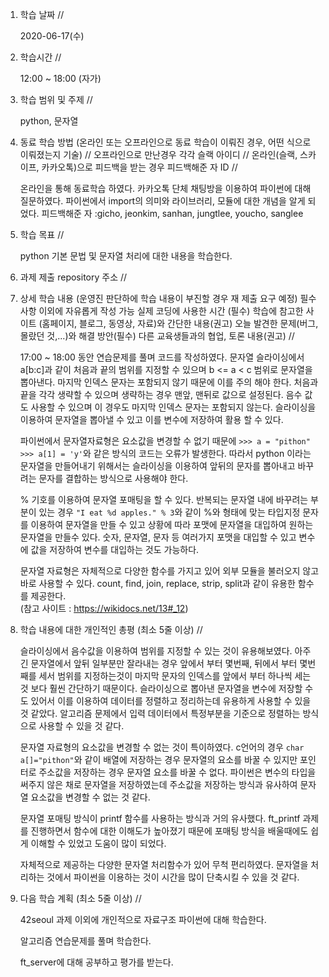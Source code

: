 1. 학습 날짜 // 

    2020-06-17(수)
 
2. 학습시간 // 

    12:00 ~ 18:00 (자가)

3. 학습 범위 및 주제 // 
    
    python, 문자열

4. 동료 학습 방법 (온라인 또는 오프라인으로 동료 학습이 이뤄진 경우, 어떤 식으로 이뤄졌는지 기술) // 오프라인으로 만난경우 각각 슬랙 아이디 // 온라인(슬랙, 스카이프, 카카오톡)으로 피드백을 받는 경우 피드백해준 자 ID // 

    온라인을 통해 동료학습 하였다. 카카오톡 단체 채팅방을 이용하여 파이썬에 대해 질문하였다. 파이썬에서 import의 의미와 라이브러리, 모듈에 대한 개념을 알게 되었다. 피드백해준 자 :gicho, jeonkim, sanhan, jungtlee, youcho, sanglee

5. 학습 목표 //

    python 기본 문법 및 문자열 처리에 대한 내용을 학습한다.
    
6. 과제 제출 repository 주소 // 
    
    
    
7. 상세 학습 내용 (운영진 판단하에 학습 내용이 부진할 경우 재 제출 요구 예정) 필수사항 이외에 자유롭게 작성 가능 실제 코딩에 사용한 시간 (필수) 학습에 참고한 사이트 (홈페이지, 블로그, 동영상, 자료)와 간단한 내용(권고) 오늘 발견한 문제(버그, 몰랐던 것,...)와 해결 방안(필수) 다른 교육생들과의 협업, 토론 내용(권고) //
    
    17:00 ~ 18:00 동안 연습문제를 풀며 코드를 작성하였다.
    문자열 슬라이싱에서 a[b:c]과 같이 처음과 끝의 범위를 지정할 수 있으며 b <= a < c 범위로 문자열을 뽑아낸다. 마지막 인덱스 문자는 포함되지 않기 때문에 이를 주의 해야 한다. 처음과 끝을 각각 생략할 수 있으며 생략하는 경우 맨앞, 맨뒤로 값으로 설정된다. 음수 값도 사용할 수 있으며 이 경우도 마지막 인덱스 문자는 포함되지 않는다. 슬라이싱을 이용하여 문자열을 뽑아낼 수 있고 이를 변수에 저장하여 활용 할 수 있다.
    
    파이썬에서 문자열자료형은 요소값을 변경할 수 없기 때문에 `>>> a = "pithon" >>> a[1] = 'y'`와 같은 방식의 코드는 오류가 발생한다. 따라서 python 이라는 문자열을 만들어내기 위해서는 슬라이싱을 이용하여 앞뒤의 문자를 뽑아내고 바꾸려는 문자를 결합하는 방식으로 사용해야 한다.
    
    % 기호를 이용하여 문자열 포매팅을 할 수 있다. 반복되는 문자열 내에 바꾸려는 부분이 있는 경우 `"I eat %d apples." % 3`와 같이 %와 형태에 맞는 타입지정 문자를 이용하여 문자열을 만들 수 있고 상황에 따라 포맷에 문자열을 대입하여 원하는 문자열을 만들수 있다. 숫자, 문자열, 문자 등 여러가지 포맷을 대입할 수 있고 변수에 값을 저장하여 변수를 대입하는 것도 가능하다.
    
    문자열 자료형은 자체적으로 다양한 함수를 가지고 있어 외부 모듈을 불러오지 않고 바로 사용할 수 있다. count, find, join, replace, strip, split과 같이 유용한 함수를 제공한다.  
    (참고 사이트 : https://wikidocs.net/13#_12)
    
8. 학습 내용에 대한 개인적인 총평 (최소 5줄 이상) //

    슬라이싱에서 음수값을 이용하여 범위를 지정할 수 있는 것이 유용해보였다. 아주 긴 문자열에서 앞뒤 일부분만 잘라내는 경우 앞에서 부터 몇번째, 뒤에서 부터 몇번째를 세서 범위를 지정하는것이 마지막 문자의 인덱스를 앞에서 부터 하나씩 세는 것 보다 훨씬 간단하기 때문이다. 슬라이싱으로 뽑아낸 문자열을 변수에 저장할 수도 있어서 이를 이용하여 데이터를 정렬하고 정리하는데 유용하게 사용할 수 있을 것 같았다. 알고리즘 문제에서 입력 데이터에서 특정부분을 기준으로 정렬하는 방식으로 사용할 수 있을 것 같다.
    
    문자열 자료형의 요소값을 변경할 수 없는 것이 특이하였다. c언어의 경우 `char a[]="pithon"`와 같이 배열에 저장하는 경우 문자열의 요소를 바꿀 수 있지만 포인터로 주소값을 저장하는 경우 문자열 요소를 바꿀 수 없다. 파이썬은 변수의 타입을 써주지 않은 채로 문자열을 저장하였는데 주소값을 저장하는 방식과 유사하여 문자열 요소값을 변경할 수 없는 것 같다.
    
    문자열 포매팅 방식이 printf 함수를 사용하는 방식과 거의 유사했다. ft_printf 과제를 진행하면서 함수에 대한 이해도가 높아졌기 때문에 포매팅 방식을 배울때에도 쉽게 이해할 수 있었고 도움이 많이 되었다.
    
    자체적으로 제공하는 다양한 문자열 처리함수가 있어 무척 편리하였다. 문자열을 처리하는 것에서 파이썬을 이용하는 것이 시간을 많이 단축시킬 수 있을 것 같다.
    
9. 다음 학습 계획 (최소 5줄 이상) // 
    
    42seoul 과제 이외에 개인적으로 자료구조 파이썬에 대해 학습한다.
    
    알고리즘 연습문제를 풀며 학습한다.
    
    ft_server에 대해 공부하고 평가를 받는다.